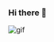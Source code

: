 ### Hi there 👋
![gif](https://cdn.yazilim.net/files/uploads/default/big-databuyuk-veri-nedir-nasil-kullanilir-ne-ise-yarar-8a98d31e74f693682850.jpg)



<!--
**sukrucnCbc/sukrucnCbc** is a ✨ _special_ ✨ repository because its `README.md` (this file) appears on your GitHub profile.

Here are some ideas to get you started:


- 🔭 I’m currently working on ...
- 🌱 I’m currently learning ...
- 👯 I’m looking to collaborate on ...
- 🤔 I’m looking for help with ...
- 💬 Ask me about ...
- 📫 How to reach me: ...
- 😄 Pronouns: ...
- ⚡ Fun fact: ...
-->
